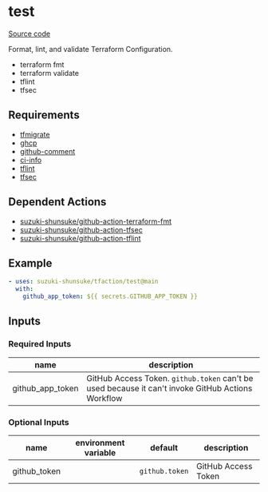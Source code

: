 # test

[Source code](https://github.com/suzuki-shunsuke/tfaction/tree/main/test)

Format, lint, and validate Terraform Configuration.

* terraform fmt
* terraform validate
* tflint
* tfsec

## Requirements

* [tfmigrate](https://github.com/minamijoyo/tfmigrate)
* [ghcp](https://github.com/int128/ghcp)
* [github-comment](https://github.com/suzuki-shunsuke/github-comment)
* [ci-info](https://github.com/suzuki-shunsuke/ci-info)
* [tflint](https://github.com/terraform-linters/tflint)
* [tfsec](https://github.com/aquasecurity/tfsec)

## Dependent Actions

* [suzuki-shunsuke/github-action-terraform-fmt](https://github.com/suzuki-shunsuke/github-action-terraform-fmt)
* [suzuki-shunsuke/github-action-tfsec](https://github.com/suzuki-shunsuke/github-action-tfsec)
* [suzuki-shunsuke/github-action-tflint](https://github.com/suzuki-shunsuke/github-action-tflint)

## Example

```yaml
- uses: suzuki-shunsuke/tfaction/test@main
  with:
    github_app_token: ${{ secrets.GITHUB_APP_TOKEN }}
```

## Inputs

### Required Inputs

name | description
--- | ---
github_app_token | GitHub Access Token. `github.token` can't be used because it can't invoke GitHub Actions Workflow

### Optional Inputs

name | environment variable | default | description
--- | --- | --- | ---
github_token | | `github.token` | GitHub Access Token

